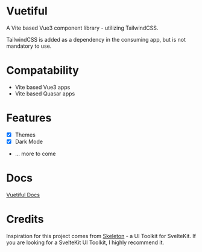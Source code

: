# Vuetiful

A Vite based Vue3 component library - utilizing TailwindCSS.

TailwindCSS is added as a dependency in the consuming app, but is not mandatory to use.

# Compatability

- Vite based Vue3 apps
- Vite based Quasar apps

# Features

- [x] Themes
- [x] Dark Mode
- ... more to come

# Docs

[Vuetiful Docs](https://vuetiful.dev)

# Credits

Inspiration for this project comes from [Skeleton](https://skeleton.dev) - a UI Toolkit for SvelteKit. If you are looking for a SvelteKit UI Toolkit, I highly recommend it.
